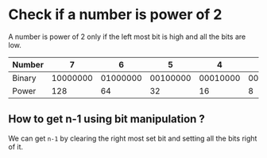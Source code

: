 # Check if a number is power of 2

A number is power of 2 only if the left most bit is high and all the bits are low.

| Number | 7 | 6 | 5 | 4 | 3 | 2 | 1 | 0 |
|--------|---|---|---|---|---|---|---|---|
| Binary | 10000000 | 01000000 | 00100000 | 00010000 | 00001000 | 00000100 | 00000010 | 00000000|
| Power  | 128 | 64 | 32 | 16 | 8 | 4 | 2 | 1 |

## How to get n-1 using bit manipulation ?

We can get `n-1` by clearing the right most set bit and setting all the bits right of it.
